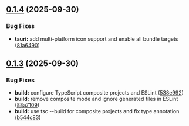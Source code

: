 ## [0.1.4](https://github.com/guthubrx/bigmind/compare/v0.1.3...v0.1.4) (2025-09-30)


### Bug Fixes

* **tauri:** add multi-platform icon support and enable all bundle targets ([81a6490](https://github.com/guthubrx/bigmind/commit/81a64909f058bb5c413fed5226e652b91dc99c93))

## [0.1.3](https://github.com/guthubrx/bigmind/compare/v0.1.2...v0.1.3) (2025-09-30)


### Bug Fixes

* **build:** configure TypeScript composite projects and ESLint ([538e992](https://github.com/guthubrx/bigmind/commit/538e9924a1a3b0d2757498d046bdb47fa79e1f70))
* **build:** remove composite mode and ignore generated files in ESLint ([88a7109](https://github.com/guthubrx/bigmind/commit/88a7109f132791837509be447e3a73ff6b489122))
* **build:** use tsc --build for composite projects and fix type annotation ([b544c83](https://github.com/guthubrx/bigmind/commit/b544c833cbd86eddfb54cd3123c83c274ac06acd))

